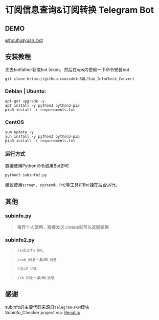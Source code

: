 # 订阅信息查询&订阅转换 Telegram Bot

## DEMO

[@houhuayuan_bot](https://t.me/houhuayuan_bot)

## 安装教程

先去botfather获取bot token，然后在vps内使用一下命令安装bot

```
git clone https://github.com/adm1nSQL/Sub_InfoCheck_Convert
```


### Debian | Ubuntu:

```
apt-get upgrade -y 
apt install -y python3 python3-pip 
pip3 install -r requirements.txt
```

### CentOS 

```
yum update -y
yun install -y python3 python3-pip
pip3 install -r requirements.txt
```

### 运行方式

直接使用Python命令调用Bot即可

```
python3 subinfo2.py
```

建议使用`screen`、`systemd`、`PM2`等工具将Bot挂在后台运行。

## 其他

### subinfo.py

> 推荐个人使用，直接发送`订阅链接`就可以返回结果

### subinfo2.py

> `/subinfo URL`

> `/sub 回复一条URL消息`

> `/dyzh URL`

> `/zh 回复一条URL消息`

## 感谢

subinfo的主要代码来源自`telegram-PGM`模块<br>
Subinfo_Checker project via. [RenaLio](https://github.com/RenaLio/SubinfoChecker)
